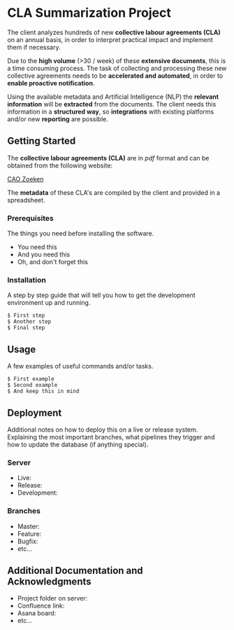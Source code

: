 # CLA Summarization Project 

The client analyzes hundreds of new **collective labour agreements (CLA)** on an annual basis, in order to interpret practical impact and implement them if necessary. 

Due to the **high volume** (>30 / week) of these **extensive documents**, this is a time consuming process. The task of collecting and processing these new collective agreements needs to be **accelerated and automated**, in order to **enable proactive notification**. 

Using the available metadata and Artificial Intelligence (NLP) the **relevant information** will be **extracted** from the documents. The client needs this information in a **structured way**, so **integrations** with existing platforms and/or new **reporting** are possible.

## Getting Started

The **collective labour agreements (CLA)** are in *pdf* format and can be obtained from the following website: 

[CAO Zoeken](https://werk.belgie.be/nl/themas/paritaire-comites-en-collectieve-arbeidsovereenkomsten-caos/collectieve-4)

The **metadata** of these CLA's are compiled by the client and provided in a spreadsheet.

### Prerequisites

The things you need before installing the software.

* You need this
* And you need this
* Oh, and don't forget this

### Installation

A step by step guide that will tell you how to get the development environment up and running.

```
$ First step
$ Another step
$ Final step
```

## Usage

A few examples of useful commands and/or tasks.

```
$ First example
$ Second example
$ And keep this in mind
```

## Deployment

Additional notes on how to deploy this on a live or release system. Explaining the most important branches, what pipelines they trigger and how to update the database (if anything special).

### Server

* Live:
* Release:
* Development:

### Branches

* Master:
* Feature:
* Bugfix:
* etc...

## Additional Documentation and Acknowledgments

* Project folder on server:
* Confluence link:
* Asana board:
* etc...

